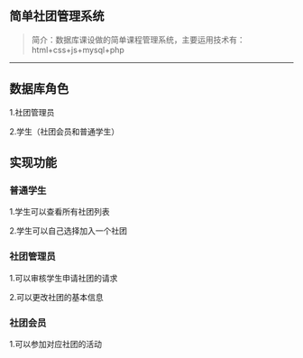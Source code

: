 ## 简单社团管理系统

> 简介：数据库课设做的简单课程管理系统，主要运用技术有：html+css+js+mysql+php

--------------


## 数据库角色
1.社团管理员

2.学生（社团会员和普通学生）

## 实现功能

### 普通学生

1.学生可以查看所有社团列表

2.学生可以自己选择加入一个社团

### 社团管理员

1.可以审核学生申请社团的请求

2.可以更改社团的基本信息

### 社团会员

1.可以参加对应社团的活动
